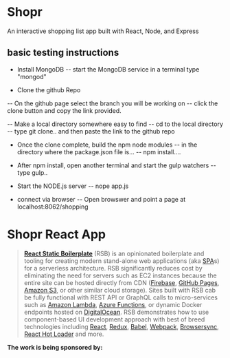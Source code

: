 # Shopr
An interactive shopping list app built with React, Node, and Express

## basic  testing  instructions

- Install  MongoDB
--  start the  MongoDB service   in a terminal   type   "mongod"


- Clone   the  github Repo

-- On the  github  page   select  the  branch  you will be  working on
-- click  the  clone  button  and  copy the link  provided.

--  Make  a local  directory somewhere easy to find
--  cd  to the local  directory
--  type  git  clone..  and then  paste the link to the  github repo

- Once the clone  complete,  build  the  npm  node  modules
--  in the directory where the package.json file is...
--  npm install....

- After npm install,  open  another  terminal and   start the  gulp  watchers
--  type  gulp..

- Start the  NODE.js  server
--   nope  app.js


-  connect  via  browser
--   Open  browswer and point a page  at  localhost:8062/shopping


# Shopr React App&nbsp; 

> [**React Static Boilerplate**](https://github.com/kriasoft/react-static-boilerplate) (RSB) is an
> opinionated boilerplate and tooling for creating modern stand-alone web applications (aka
> [SPA](https://en.wikipedia.org/wiki/Single-page_application)s) for a serverless architecture. RSB
> significantly reduces cost by eliminating the need for servers such as EC2 instances because the
> entire site can be hosted directly from CDN ([Firebase](https://www.firebase.com/), [GitHub
> Pages](https://pages.github.com/), [Amazon S3](http://docs.aws.amazon.com/AmazonS3/latest/dev/WebsiteHosting.html),
> or other similar cloud storage). Sites built with RSB cab be fully functional with REST API or
> GraphQL calls to micro-services such as [Amazon Lambda](https://aws.amazon.com/lambda/),
> [Azure Functions](https://azure.microsoft.com/services/functions/), or dynamic Docker endpoints
> hosted on [DigitalOcean](https://www.digitalocean.com/?refcode=eef302dbae9f&utm_source=github&utm_medium=oss_sponsorships&utm_campaign=opencollective).
> RSB demonstrates how to use component-based UI development approach with best of breed
> technologies including [React](http://facebook.github.io/react/), [Redux](http://redux.js.org/),
> [Babel](http://babeljs.io/), [Webpack](https://webpack.github.io/), [Browsersync](https://browsersync.io/),
> [React Hot Loader](http://gaearon.github.io/react-hot-loader/) and more.

**The work is being sponsored by:**
